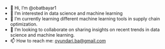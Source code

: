 - 👋 Hi, I’m @obatbayar1
- 👀 I’m interested in data science and machine learning
- 🌱 I’m currently learning different machine learning tools in supply chain optimization.
- 💞️ I’m looking to collaborate on sharing insights on recent trends in data science and machine learning.
- 📫 How to reach me: oyundari.ba@gmail.com

<!---
obatbayar1/obatbayar1 is a ✨ special ✨ repository because its `README.md` (this file) appears on your GitHub profile.
You can click the Preview link to take a look at your changes.
--->
